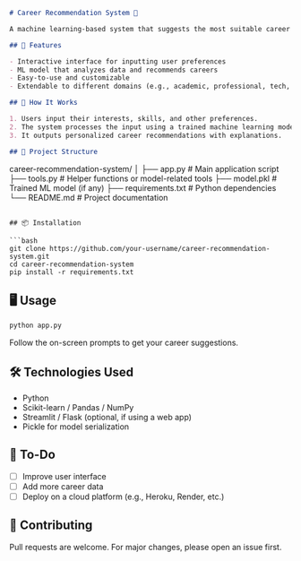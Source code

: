 

```markdown
# Career Recommendation System 🎯

A machine learning-based system that suggests the most suitable career paths based on user preferences, interests, and skills.

## 🚀 Features

- Interactive interface for inputting user preferences
- ML model that analyzes data and recommends careers
- Easy-to-use and customizable
- Extendable to different domains (e.g., academic, professional, tech, etc.)

## 🧠 How It Works

1. Users input their interests, skills, and other preferences.
2. The system processes the input using a trained machine learning model.
3. It outputs personalized career recommendations with explanations.

## 📂 Project Structure

```
career-recommendation-system/
│
├── app.py                 # Main application script
├── tools.py               # Helper functions or model-related tools
├── model.pkl              # Trained ML model (if any)
├── requirements.txt       # Python dependencies
└── README.md              # Project documentation
```

## 📦 Installation

```bash
git clone https://github.com/your-username/career-recommendation-system.git
cd career-recommendation-system
pip install -r requirements.txt
```

## 🖥️ Usage

```bash
python app.py
```

Follow the on-screen prompts to get your career suggestions.

## 🛠️ Technologies Used

- Python
- Scikit-learn / Pandas / NumPy
- Streamlit / Flask (optional, if using a web app)
- Pickle for model serialization

## 📌 To-Do

- [ ] Improve user interface
- [ ] Add more career data
- [ ] Deploy on a cloud platform (e.g., Heroku, Render, etc.)

## 🤝 Contributing

Pull requests are welcome. For major changes, please open an issue first.

